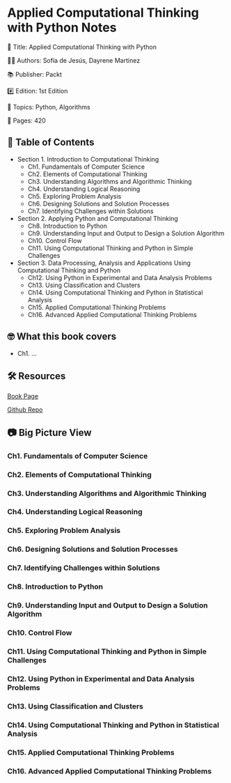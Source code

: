 # Applied Computational Thinking with Python Notes

📕 Title: Applied Computational Thinking with Python

👨‍💻 Authors: Sofía de Jesús, Dayrene Martinez

📚 Publisher: Packt

#️⃣ Edition: 1st Edition

💾 Topics: Python, Algorithms

📄 Pages: 420

## 📝 Table of Contents

- Section 1. Introduction to Computational Thinking
  - Ch1. Fundamentals of Computer Science
  - Ch2. Elements of Computational Thinking
  - Ch3. Understanding Algorithms and Algorithmic Thinking
  - Ch4. Understanding Logical Reasoning
  - Ch5. Exploring Problem Analysis
  - Ch6. Designing Solutions and Solution Processes
  - Ch7. Identifying Challenges within Solutions
- Section 2. Applying Python and Computational Thinking
  - Ch8. Introduction to Python
  - Ch9. Understanding Input and Output to Design a Solution Algorithm
  - Ch10. Control Flow
  - Ch11. Using Computational Thinking and Python in Simple Challenges
- Section 3. Data Processing, Analysis and Applications Using Computational Thinking and Python
  - Ch12. Using Python in Experimental and Data Analysis Problems
  - Ch13. Using Classification and Clusters
  - Ch14. Using Computational Thinking and Python in Statistical Analysis
  - Ch15. Applied Computational Thinking Problems
  - Ch16. Advanced Applied Computational Thinking Problems

## 🤓 What this book covers

- Ch1. ...

## 🛠️ Resources

[Book Page](https://www.packtpub.com/product/applied-computational-thinking-with-python/9781839219436)

[Github Repo](https://github.com/PacktPublishing/Applied-Computational-Thinking-with-Python)

## 📷 Big Picture View

### Ch1. Fundamentals of Computer Science

### Ch2. Elements of Computational Thinking

### Ch3. Understanding Algorithms and Algorithmic Thinking

### Ch4. Understanding Logical Reasoning

### Ch5. Exploring Problem Analysis

### Ch6. Designing Solutions and Solution Processes

### Ch7. Identifying Challenges within Solutions

### Ch8. Introduction to Python

### Ch9. Understanding Input and Output to Design a Solution Algorithm

### Ch10. Control Flow

### Ch11. Using Computational Thinking and Python in Simple Challenges

### Ch12. Using Python in Experimental and Data Analysis Problems

### Ch13. Using Classification and Clusters

### Ch14. Using Computational Thinking and Python in Statistical Analysis

### Ch15. Applied Computational Thinking Problems

### Ch16. Advanced Applied Computational Thinking Problems

